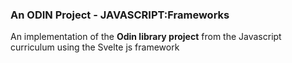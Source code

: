 ### An ODIN Project - JAVASCRIPT:Frameworks

An implementation of the **Odin library project**
from the Javascript curriculum using the Svelte js framework
